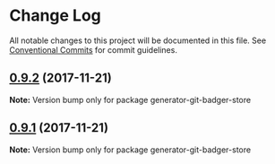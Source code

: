 # Change Log

All notable changes to this project will be documented in this file.
See [Conventional Commits](https://conventionalcommits.org) for commit guidelines.

<a name="0.9.2"></a>
## [0.9.2](https://github.com/Crazymax11/badger/compare/v0.9.1...v0.9.2) (2017-11-21)




**Note:** Version bump only for package generator-git-badger-store

<a name="0.9.1"></a>
## [0.9.1](https://github.com/Crazymax11/badger/compare/v0.9.0...v0.9.1) (2017-11-21)




**Note:** Version bump only for package generator-git-badger-store
